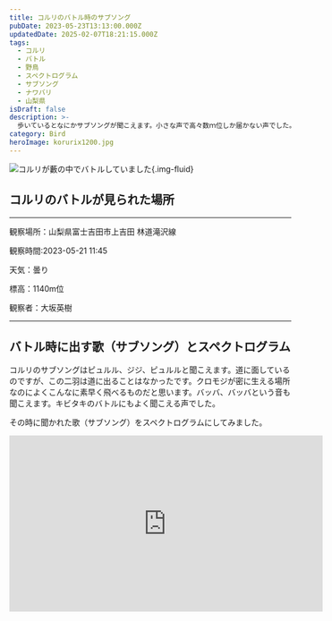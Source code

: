 ```yaml
---
title: コルリのバトル時のサブソング
pubDate: 2023-05-23T13:13:00.000Z
updatedDate: 2025-02-07T18:21:15.000Z
tags:
  - コルリ
  - バトル
  - 野鳥
  - スペクトログラム
  - サブソング
  - ナワバリ
  - 山梨県
isDraft: false
description: >-
  歩いているとなにかサブソングが聞こえます。小さな声で高々数ｍ位しか届かない声でした。藪の中を目を凝らすとコルリ雄２羽が追いかけっこをしていました。しかも同じ場所を行ったり来たり。ナワバリの境界なのでしょうか。２０分位見ていましたが、いなくなってもまた戻ってきてサブソングを口にしながら追っかけこをしています。なかなか楽しい観察でした。
category: Bird
heroImage: korurix1200.jpg
---
```


![コルリが藪の中でバトルしていました](https://object-storage.tyo2.conoha.io/v1/nc_2520d9a1_blog-astro-assets/blog-astro-assets/korurix1200.jpg){.img-fluid}


## コルリのバトルが見られた場所

---

観察場所：山梨県富士吉田市上吉田 林道滝沢線

観察時間:2023-05-21 11:45

天気：曇り

標高：1140m位

観察者：大坂英樹

---




## バトル時に出す歌（サブソング）とスペクトログラム

コルリのサブソングはピュルル、ジジ、ピュルルと聞こえます。道に面しているのですが、この二羽は道に出ることはなかったです。クロモジが密に生える場所なのによくこんなに素早く飛べるものだと思います。バッバ、バッバという音も聞こえます。キビタキのバトルにもよく聞こえる声でした。

その時に聞かれた歌（サブソング）をスペクトログラムにしてみました。



<iframe width="560" height="315" src="https://www.youtube.com/embed/yZhjGi5OK7Q" title="YouTube video player" frameborder="0" allow="accelerometer; autoplay; clipboard-write; encrypted-media; gyroscope; picture-in-picture; web-share" allowfullscreen></iframe>
